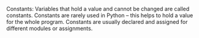 <!-- CONSTANTS -->

Constants: Variables that hold a value and cannot be changed are called constants. Constants are rarely used in Python – this helps to hold a value for the whole program. Constants are usually declared and assigned for different modules or assignments.